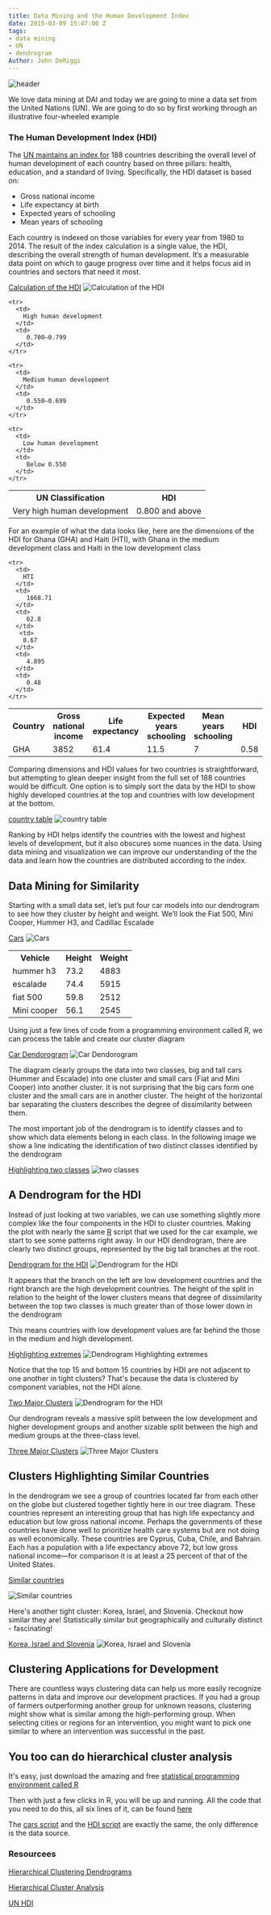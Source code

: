 ```yaml
---
title: Data Mining and the Human Development Index
date: 2015-03-09 15:47:00 Z
tags:
- data mining
- UN
- dendrogram
Author: John DeRiggi
---
```


![header](/uploads/header2.png )

We love data mining at DAI and today we are going to mine a data set from the United Nations (UN). We are going to do so by first working through an illustrative four-wheeled example


<!--more-->

### The Human Development Index (HDI)
The [UN maintains an index for](http://hdr.undp.org/en/data) 188 countries describing the overall level of human development of each country based on three pillars: health, education, and a standard of living. Specifically, the HDI dataset is based on:

- Gross national income
- Life expectancy at birth
- Expected years of schooling
- Mean years of schooling

Each country is indexed on those variables for every year from 1980 to 2014. The result of the index calculation is a single value, the HDI, describing the overall strength of human development. It’s a measurable data point on which to gauge progress over time and it helps focus aid in countries and sectors that need it most.


[Calculation of the HDI](/uploads/hdi.jpg)
![Calculation of the HDI](/uploads/hdi.jpg)

<table>
    <tr>
        <th>
            UN Classification
         </th>  
          <th>
            HDI
          </th>
    </tr>
    <tr>
      <td>
        Very high human development
      </td>
      <td>
         0.800 and above
      </td>
    </tr>

    <tr>
      <td>
        High human development
      </td>
      <td>
         0.700–0.799
      </td>
    </tr>

    <tr>
      <td>
        Medium human development
      </td>
      <td>
         0.550–0.699
      </td>
    </tr>

    <tr>
      <td>
        Low human development
      </td>
      <td>
         Below 0.550
      </td>
    </tr>

</table>


For an example of what the data looks like, here are the dimensions of the HDI for Ghana (GHA) and Haiti (HTI), with Ghana in the medium development class and Haiti in the low development class

<table>
    <tr>
        <th>
            Country
         </th>  
          <th>
            Gross national income
          </th>
          <th>
            Life expectancy
          </th>
          <th>
            Expected years schooling
          </th>
          <th>
            Mean years schooling
          </th>
          <th>
            HDI
          </th>
    </tr>
    <tr>
      <td>
        GHA
      </td>
      <td>
         3852
      </td>
      <td>
         61.4
      </td>
       <td>
         11.5
      </td>
      <td>
         7
      </td>
      <td>
         0.58
      </td>
    </tr>

    <tr>
      <td>
        HTI
      </td>
      <td>
         1668.71
      </td>
      <td>
         62.8
      </td>
       <td>
        8.67
      </td>
      <td>
         4.895
      </td>
      <td>
         0.48
      </td>
    </tr>



</table>


Comparing dimensions and HDI values for two countries is straightforward, but attempting to glean deeper insight from the full set of 188 countries would be difficult. One option is to simply sort the data by the HDI to show highly developed countries at the top and countries with low development at the bottom.

[country table](/uploads/topandbottom15.png)
![country table](/uploads/topandbottom15.png)

Ranking by HDI helps identify the countries with the lowest and highest levels of development, but it also obscures some nuances in the data. Using data mining and visualization we can improve our understanding of the the data and learn how the countries are distributed according to the index.

## Data Mining for Similarity

Starting with a small data set, let’s put four car models into our dendrogram to see how they cluster by height and weight. We’ll look the Fiat 500, Mini Cooper, Hummer H3, and Cadillac Escalade


[Cars](/uploads/manycars.png)
![Cars](/uploads/manycars.png)


<table>
  <tr>
    <th>
      Vehicle
    </th>  
    <th>
      Height
    </th>
    <th>
      Weight
    </th>

  </tr>
  <tr>
    <td>
      hummer h3
    </td>
    <td>
     73.2
   </td>
   <td>
     4883
   </td>
 </tr>

 <tr>
  <td>
    escalade
  </td>
  <td>
   74.4
 </td>
 <td>
   5915
 </td>
</tr>

<tr>
  <td>
    fiat 500
  </td>
  <td>
   59.8
 </td>
 <td>
   2512
 </td>
</tr>

<tr>
  <td>
    Mini cooper
  </td>
  <td>
   56.1
 </td>
 <td>
   2545
 </td>
</tr>

</table>


Using just a few lines of code from a programming environment called R, we can process the table and create our cluster diagram

[Car Dendorogram](/uploads/car_cluster_1a.png)
![Car Dendorogram](/uploads/car_cluster_1a.png)

The diagram clearly groups the data into two classes, big and tall cars (Hummer and Escalade) into one cluster and small cars (Fiat and Mini Cooper) into another cluster. It is not surprising that the big cars form one cluster and the small cars are in another cluster. The height of the horizontal bar separating the clusters describes the degree of dissimilarity between them.

The most important job of the dendrogram is to identify classes and to show which data elements belong in each class. In the following image we show a line indicating the identification of two distinct classes identified by the dendrogram


[Highlighting two classes](/uploads/car_cluster_2b.png)
![two classes](/uploads/car_cluster_2b.png)

## A Dendrogram for the HDI

Instead of just looking at two variables, we can use something slightly more complex like the four components in the HDI to cluster countries. Making the plot with nearly the same [R](https://www.rstudio.com/home/) script that we used for the car example, we start to see some patterns right away. In our HDI dendrogram, there are clearly two distinct groups, represented by the big tall branches at the root.

[Dendrogram for the HDI](/uploads/high_level_dendrogram.png)
![Dendrogram for the HDI](/uploads/high_level_dendrogram.png)

It appears that the branch on the left are low development countries and the right branch are the high development countries. The height of the split in relation to the height of the lower clusters means that degree of dissimilarity between the top two classes is much greater than of those lower down in the dendrogram

This means countries with low development values are far behind the those in the medium and high development.  

[Highlighting extremes](/uploads/topandbottom15_v2.png)
![Dendrogram Highlighting extremes](/uploads/topandbottom15_v2.png)

Notice that the top 15 and bottom 15 countries by HDI are not adjacent to one another in tight clusters? That's because the data is clustered by component variables, not the HDI alone.

[Two Major Clusters](/uploads/two_classes_v2.png)
![Dendrogram for the HDI](/uploads/two_classes_v2.png)

Our dendrogram reveals a massive split between the low development and higher development groups and another sizable split between the high and medium groups at the three-class level.

[Three Major Clusters](/uploads/three_classes_v2.png)
![Three Major Clusters](/uploads/three_classes_v2.png)

## Clusters Highlighting Similar Countries

In the dendrogram we see a group of countries located far from each other on the globe but clustered together tightly here in our tree diagram. These countries represent an interesting group that has high life expectancy and education but low gross national income. Perhaps the governments of these countries have done well to prioritize health care systems but are not doing as well economically. These countries are Cyprus, Cuba, Chile, and Bahrain. Each has a population with a life expectancy above 72, but low gross national income—for comparison it is at least a 25 percent of that of the United States.


[Similar countries](/uploads/cluster_cuba_v5.png)

![Similar countries](/uploads/cluster_cuba_v5.png)

Here's another tight cluster: Korea, Israel, and Slovenia. Checkout how similar they are! Statistically similar but geographically and culturally distinct - fascinating!

[Korea, Israel and Slovenia](/uploads/isr_kor_slvn.png)
![Korea, Israel and Slovenia](/uploads/isr_kor_slvn.png)

## Clustering Applications for Development
There are countless ways clustering data can help us more easily recognize patterns in data and improve our development practices. If you had a group of farmers outperforming another group for unknown reasons, clustering might show what is similar among the high-performing group. When selecting cities or regions for an intervention, you might want to pick one similar to where an intervention was successful in the past.


## You too can do hierarchical cluster analysis
It's easy, just download the amazing and free [statistical programming environment called R](https://www.rstudio.com/home/)

Then with just a few clicks in R, you will be up and running. All the code that you need to do this, all six lines of it, can be found [here](https://bitbucket.org/jderiggi/dendrograms/src)

The [cars script](https://bitbucket.org/jderiggi/dendrograms/src/dd957275cdbd81dad625febbb91a40ec49e6bbef/DoADendrogram.R?fileviewer=file-view-default) and the [HDI script](https://bitbucket.org/jderiggi/dendrograms/src/b20b9a400cf4b286ba7fa54efb698574f238f159/DoADendrogram_hdi.R?at=master&fileviewer=file-view-default) are exactly the same, the only difference is the data source. 

### Resourcees
[Hierarchical Clustering Dendrograms](http://www.ncss.com/wp-content/themes/ncss/pdf/Procedures/NCSS/Hierarchical_Clustering-Dendrograms.pdf)

[Hierarchical Cluster Analysis](http://www.econ.upf.edu/~michael/stanford/maeb7.pdf)

[UN HDI](http://hdr.undp.org/en/content/human-development-index-hdi)